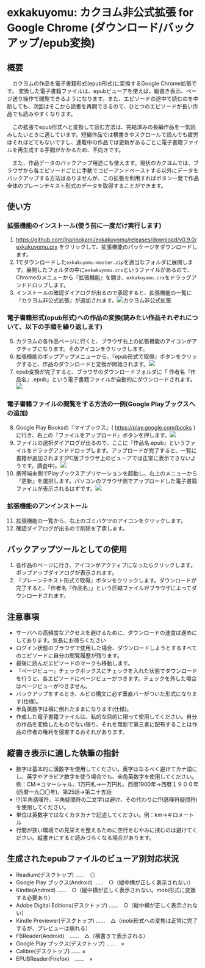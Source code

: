 # exkakuyomu: カクヨム非公式拡張 for Google Chrome (ダウンロード/バックアップ/epub変換)

## 概要

　カクヨムの作品を電子書籍形式(epub形式)に変換するGoogle Chrome拡張です。
変換した電子書籍ファイルは、epubビューアを使えば、縦書き表示、ページ送り操作で閲覧できるようになります。また、エピソードの途中で読むのを中断しても、次回はそこから読書を再開できるので、ひとつのエピソードが長い作品でも読みやすくなります。

　この拡張でepub形式へと変換して読む方法は、完結済みの長編作品を一気読みしたいときに適しています。短編作品では横書きやスクロールで読んでも疲労はそれほどでもないですし、連載中の作品では更新があるごとに電子書籍ファイルを再生成する手間がかかるため、不向きです。

　また、作品データのバックアップ用途にも使えます。現状のカクヨムでは、ブラウザから各エピソードごとに手動でコピーアンドペーストする以外にデータをバックアップする方法はありませんが、この拡張を利用すればボタン一発で作品全体のプレーンテキスト形式のデータを取得することができます。


## 使い方

### 拡張機能のインストール(使う前に一度だけ実行します)

1. https://github.com/Inarinokami/exkakuyomu/releases/download/v0.9.0/exkakuyomu.crx をクリックして、拡張機能のパッケージをダウンロードします。
2. 1でダウンロードした`exkakuyomu-master.zip`を適当なフォルダに展開します。展開したフォルダの中に`exkakuyomu.crx`というファイルがあるので、Chromeのメニューから『拡張機能』を開き、`exkakuyomu.crx`をドラッグアンドドロップします。
3. インストールの確認ダイアログが出るので承認すると、拡張機能の一覧に『カクヨム非公式拡張』が追加されます。![カクヨム非公式拡張](docs/extension.png)


### 電子書籍形式(epub形式)への作品の変換(読みたい作品それぞれについて、以下の手順を繰り返します)

5. カクヨムの各作品ページに行くと、ブラウザ右上の拡張機能のアイコンがアクティブになります。そのアイコンをクリックします。
6. 拡張機能のポップアップメニューから、『epub形式で取得』ボタンをクリックすると、作品のダウンロードと変換が開始されます。![](docs/popup.png)
7. epub変換が完了すると、ブラウザのダウンロードフォルダに「
作者名『作品名』.epub」という電子書籍ファイルが自動的にダウンロードされます。![](docs/download.png)


### 電子書籍ファイルの閲覧をする方法の一例(Google Playブックスへの追加)

8. Google Play Booksの『マイブックス』( https://play.google.com/books )に行き、右上の『ファイルをアップロード』ボタンを押します。![](docs/upload.png)
9. ファイルの選択ダイアログが出るので、ここに『作品名.epub』というファイルをドラッグアンドドロップします。アップロードが完了すると、一覧に書籍が追加されます(PC版ブラウザ上のビューアでは正常に表示できないようです。調査中)。![](docs/list.png)
10. 携帯端末側でPlayブックスアプリケーションを起動し、右上のメニューから『更新』を選択します。パソコンのブラウザ側でアップロードした電子書籍ファイルが表示されるはずです。![](docs/book.png)

### 拡張機能のアンインストール

11. 拡張機能の一覧から、右上のゴミバケツのアイコンをクリックします。
12. 確認ダイアログが出るので削除を了承します。




## バックアップツールとしての使用

1. 各作品のページに行き、アイコンがアクティブになったらクリックします。ポップアップダイアログが表示されます。
2. 『プレーンテキスト形式で取得』ボタンをクリックします。ダウンロードが完了すると、「作者名『作品名』」という圧縮ファイルがブラウザによってダウンロードされます。



## 注意事項

* サーバへの高頻度なアクセスを避けるために、ダウンロードの速度は遅めにしてあります。気長にお待ちください
* ログイン状態のブラウザで使用した場合、ダウンロードしようとするすべてのエピソードに自分の閲覧履歴が残ります。
* 最後に読んだエピソードのマークも移動します。
* 『ページビュー』チェックボックスにチェックを入れた状態でダウンロードを行うと、各エピソードにページビューがつきます。チェックを外した場合はページビューがつきません。
* バックアップをするとき、ルビの構文に必ず垂直バーがついた形式になります(仕様)。
* 半角英数字は横に倒れたままになります(仕様)。
* 作成した電子書籍ファイルは、私的な目的に限って使用してください。自分の作品を変換したものでない限り、それを無断で第三者に配布することは作品の作者の権利を侵害するおそれがあります。




## 縦書き表示に適した執筆の指針

* 数字は基本的に漢数字を使用してください。英字はなるべく避けてカナ語にし、英字やアラビア数字を使う場合でも、全角英数字を使用してください。例：CM→コマーシャル、1万円札→一万円札、西暦1900年→西暦１９００年(西暦一九〇〇年)、第25話→第二十五話
* !?(半角感嘆符、半角疑問符の二文字)は避け、その代わりに⁉(感嘆符疑問符)を使用してください。
* 単位は英数字ではなくカタカナで記述してください。例：km→キロメートル
* 行間が狭い環境での見栄えを整えるために空行をむやみに挟むのは避けてください。縦書きにすると読みづらくなる場合があります。


## 生成されたepubファイルのビューア別対応状況

* Readium(デスクトップ) ……　◎
* Google Play ブックス(Android) ……　○（縦中横が正しく表示されない）
* Kindle(Android) ……　○（縦中横が正しく表示されない。mobi形式に変換する必要あり）
* Adobe Digital Editions(デスクトップ) ……　○（縦中横が正しく表示されない）
* Kindle Previewer(デスクトップ) ……　△（mobi形式への変換は正常に完了するが、プレビューは崩れる）
* FBReader(Android)　……　△（横書きで表示される）
* Google Play ブックス(デスクトップ) ……　×
* Calibre(デスクトップ) …… ×
* EPUBReader(Firefox)　……　×

